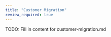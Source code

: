 ```yaml
---
title: "Customer Migration"
review_required: true
---
```


TODO: Fill in content for customer-migration.md